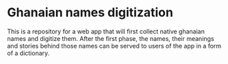 Ghanaian names digitization
======================

This is a repository for a web app that will first collect native ghanaian names and digitize them. After the first phase, the names, their meanings and stories behind those names can be served to users of the app in a form of a dictionary.
